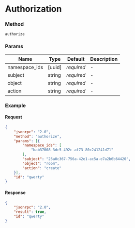 # Authorization

### Method

```
authorize
```

### Params

Name          | Type   | Default    | Description
------------- | ------ | ---------- | ------------------
namespace_ids | [uuid] | _required_ | -
subject       | string | _required_ | -
object        | string | _required_ | -
action        | string | _required_ | -

### Example

#### Request

```json
{
    "jsonrpc": "2.0",
    "method": "authorize",
    "params": [{
        "namespace_ids": [
            "bab37008-3dc5-492c-af73-80c241241d71"
        ],
        "subject": "25a0c367-756a-42e1-ac5a-e7a2b6b64420",
        "object": "room",
        "action": "create"
    }],
    "id": "qwerty"
}
```

#### Response

```json
{
    "jsonrpc": "2.0",
    "result": true,
    "id": "qwerty"
}
```
